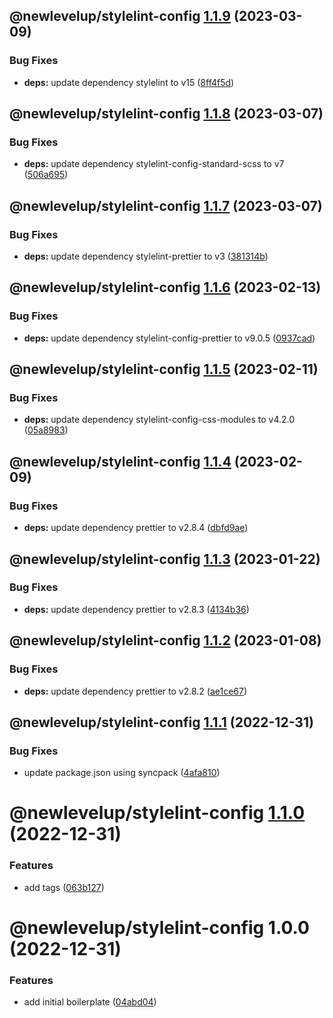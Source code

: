 ## @newlevelup/stylelint-config [1.1.9](https://github.com/newlevelup/config/compare/@newlevelup/stylelint-config@1.1.8...@newlevelup/stylelint-config@1.1.9) (2023-03-09)


### Bug Fixes

* **deps:** update dependency stylelint to v15 ([8ff4f5d](https://github.com/newlevelup/config/commit/8ff4f5d7c52033497468219aeead6f64abb2114c))

## @newlevelup/stylelint-config [1.1.8](https://github.com/newlevelup/config/compare/@newlevelup/stylelint-config@1.1.7...@newlevelup/stylelint-config@1.1.8) (2023-03-07)


### Bug Fixes

* **deps:** update dependency stylelint-config-standard-scss to v7 ([506a695](https://github.com/newlevelup/config/commit/506a695bdfc4cd9be7a31d4bb4d5ae45a7ddc289))

## @newlevelup/stylelint-config [1.1.7](https://github.com/newlevelup/config/compare/@newlevelup/stylelint-config@1.1.6...@newlevelup/stylelint-config@1.1.7) (2023-03-07)


### Bug Fixes

* **deps:** update dependency stylelint-prettier to v3 ([381314b](https://github.com/newlevelup/config/commit/381314b290bc2efeeb13a907091b4668ece21d79))

## @newlevelup/stylelint-config [1.1.6](https://github.com/newlevelup/config/compare/@newlevelup/stylelint-config@1.1.5...@newlevelup/stylelint-config@1.1.6) (2023-02-13)


### Bug Fixes

* **deps:** update dependency stylelint-config-prettier to v9.0.5 ([0937cad](https://github.com/newlevelup/config/commit/0937cade5a4328465f02681fa574ef8d5fe34cf8))

## @newlevelup/stylelint-config [1.1.5](https://github.com/newlevelup/config/compare/@newlevelup/stylelint-config@1.1.4...@newlevelup/stylelint-config@1.1.5) (2023-02-11)


### Bug Fixes

* **deps:** update dependency stylelint-config-css-modules to v4.2.0 ([05a8983](https://github.com/newlevelup/config/commit/05a89838f4ac66caea48d51920e6682704299fa0))

## @newlevelup/stylelint-config [1.1.4](https://github.com/newlevelup/config/compare/@newlevelup/stylelint-config@1.1.3...@newlevelup/stylelint-config@1.1.4) (2023-02-09)


### Bug Fixes

* **deps:** update dependency prettier to v2.8.4 ([dbfd9ae](https://github.com/newlevelup/config/commit/dbfd9aefdb987a6658403daa8eb19b6da12e9642))

## @newlevelup/stylelint-config [1.1.3](https://github.com/newlevelup/config/compare/@newlevelup/stylelint-config@1.1.2...@newlevelup/stylelint-config@1.1.3) (2023-01-22)


### Bug Fixes

* **deps:** update dependency prettier to v2.8.3 ([4134b36](https://github.com/newlevelup/config/commit/4134b362b90a13d73269782dd9196237444d89c3))

## @newlevelup/stylelint-config [1.1.2](https://github.com/newlevelup/config/compare/@newlevelup/stylelint-config@1.1.1...@newlevelup/stylelint-config@1.1.2) (2023-01-08)


### Bug Fixes

* **deps:** update dependency prettier to v2.8.2 ([ae1ce67](https://github.com/newlevelup/config/commit/ae1ce671a5010fa3781f17c8ba26c0fd909fc057))

## @newlevelup/stylelint-config [1.1.1](https://github.com/newlevelup/config/compare/@newlevelup/stylelint-config@1.1.0...@newlevelup/stylelint-config@1.1.1) (2022-12-31)


### Bug Fixes

* update package.json using syncpack ([4afa810](https://github.com/newlevelup/config/commit/4afa810624c2b0b8483a9c07de1f7b9e4628c5b3))

# @newlevelup/stylelint-config [1.1.0](https://github.com/newlevelup/config/compare/@newlevelup/stylelint-config@1.0.0...@newlevelup/stylelint-config@1.1.0) (2022-12-31)


### Features

* add tags ([063b127](https://github.com/newlevelup/config/commit/063b1278cfc0a52b1f5aa5324371af3f48947837))

# @newlevelup/stylelint-config 1.0.0 (2022-12-31)


### Features

* add initial boilerplate ([04abd04](https://github.com/newlevelup/config/commit/04abd040bc0501f9202853794aea884aa0d31b0c))
